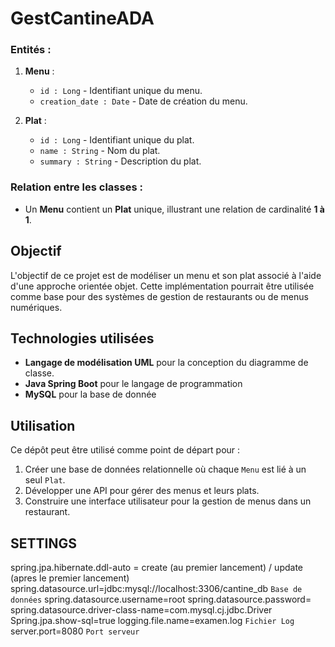# GestCantineADA

### Entités :
1. **Menu** :
    - `id : Long` - Identifiant unique du menu.
    - `creation_date : Date` - Date de création du menu.

2. **Plat** :
    - `id : Long` - Identifiant unique du plat.
    - `name : String` - Nom du plat.
    - `summary : String` - Description du plat.

### Relation entre les classes :
- Un **Menu** contient un **Plat** unique, illustrant une relation de cardinalité **1 à 1**.

## Objectif
L'objectif de ce projet est de modéliser un menu et son plat associé à l'aide d'une approche orientée objet.
Cette implémentation pourrait être utilisée comme base pour des systèmes de gestion de restaurants ou de menus numériques.

## Technologies utilisées
- **Langage de modélisation UML** pour la conception du diagramme de classe.
- **Java Spring Boot** pour le langage de programmation
- **MySQL** pour la base de donnée

## Utilisation
Ce dépôt peut être utilisé comme point de départ pour :
1. Créer une base de données relationnelle où chaque `Menu` est lié à un seul `Plat`.
2. Développer une API pour gérer des menus et leurs plats.
3. Construire une interface utilisateur pour la gestion de menus dans un restaurant.
   
## SETTINGS
spring.jpa.hibernate.ddl-auto = create (au premier lancement) / update (apres le premier lancement)
spring.datasource.url=jdbc:mysql://localhost:3306/cantine_db `Base de données`
spring.datasource.username=root 
spring.datasource.password=
spring.datasource.driver-class-name=com.mysql.cj.jdbc.Driver
Spring.jpa.show-sql=true
logging.file.name=examen.log `Fichier Log`
server.port=8080 `Port serveur`
